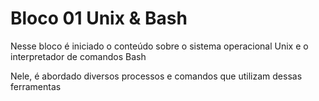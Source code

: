 # Bloco 01 Unix & Bash

Nesse bloco é iniciado o conteúdo sobre o sistema operacional Unix e o interpretador de comandos Bash

Nele, é abordado diversos processos e comandos que utilizam dessas ferramentas 